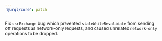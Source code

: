 ```yaml
---
'@urql/core': patch
---
```


Fix `ssrExchange` bug which prevented `staleWhileRevalidate` from sending off requests as network-only requests, and caused unrelated `network-only` operations to be dropped.
